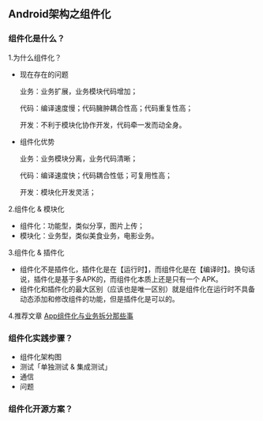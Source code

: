 ## Android架构之组件化
### 组件化是什么？

1.为什么组件化？
 
 * 现在存在的问题

   业务：业务扩展，业务模块代码增加；

   代码：编译速度慢；代码臃肿耦合性高；代码重复性高；

   开发：不利于模块化协作开发，代码牵一发而动全身。

 * 组件化优势

   业务：业务模块分离，业务代码清晰；

   代码：编译速度快；代码耦合性低；可复用性高；

   开发：模块化开发灵活；

2.组件化 & 模块化

 * 组件化：功能型，类似分享，图片上传；
 * 模块化：业务型，类似美食业务，电影业务。

3.组件化 & 插件化

 * 组件化不是插件化，插件化是在【运行时】，而组件化是在【编译时】。换句话说，插件化是基于多APK的，而组件化本质上还是只有一个 APK。
 * 组件化和插件化的最大区别（应该也是唯一区别）就是组件化在运行时不具备动态添加和修改组件的功能，但是插件化是可以的。

4.推荐文章 [App组件化与业务拆分那些事
](https://mp.weixin.qq.com/s?__biz=MzAxMTI4MTkwNQ==&mid=2650821809&idx=1&sn=858a4a070d77c3b23de862bd6bd2997c&chksm=80b7802fb7c009397b44af6e95659cfa418237995b38a9a3576e6f8d3a4c9cb5b0ace4de51d4&scene=38#wechat_redirect)

### 组件化实践步骤？
  * 组件化架构图
  * 测试「单独测试 & 集成测试」
  * 通信
  * 问题

### 组件化开源方案？



